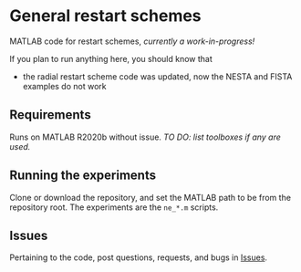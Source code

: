 # General restart schemes

MATLAB code for restart schemes, *currently a work-in-progress!*

If you plan to run anything here, you should know that

- the radial restart scheme code was updated, now the NESTA and FISTA examples do not work

## Requirements

Runs on MATLAB R2020b without issue. *TO DO: list toolboxes if any are used.*

## Running the experiments

Clone or download the repository, and set the MATLAB path to be from the repository root. 
The experiments are the `ne_*.m` scripts.

## Issues

Pertaining to the code, post questions, requests, and bugs in [Issues](https://github.com/mneyrane/restart-schemes/issues).

